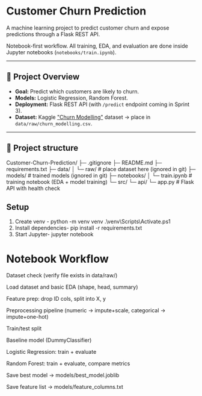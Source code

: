 # Customer Churn Prediction

A machine learning project to predict customer churn and expose predictions through a Flask REST API.  


Notebook-first workflow. All training, EDA, and evaluation are done inside Jupyter notebooks (`notebooks/train.ipynb`).  

---

## 🚀 Project Overview
- **Goal:** Predict which customers are likely to churn.  
- **Models:** Logistic Regression, Random Forest.  
- **Deployment:** Flask REST API (with `/predict` endpoint coming in Sprint 3).  
- **Dataset:** Kaggle ["Churn Modelling"](https://www.kaggle.com/datasets/shrutimechlearn/churn-modelling) dataset → place in `data/raw/churn_modelling.csv`.  

---

## 📂 Project structure
Customer-Churn-Prediction/
├─ .gitignore
├─ README.md
├─ requirements.txt
├─ data/
│ └─ raw/ # place dataset here (ignored in git)
├─ models/ # trained models (ignored in git)
├─ notebooks/
│ └─ train.ipynb # training notebook (EDA + model training)
└─ src/
└─ api/
└─ app.py # Flask API with health check

## Setup
1. Create venv  -
   python -m venv venv
   .\venv\Scripts\Activate.ps1
2. Install dependencies-
pip install -r requirements.txt
3. Start Jupyter-
jupyter notebook

# Notebook Workflow 

Dataset check (verify file exists in data/raw/)

Load dataset and basic EDA (shape, head, summary)

Feature prep: drop ID cols, split into X, y

Preprocessing pipeline (numeric → impute+scale, categorical → impute+one-hot)

Train/test split

Baseline model (DummyClassifier)

Logistic Regression: train + evaluate

Random Forest: train + evaluate, compare metrics

Save best model → models/best_model.joblib

Save feature list → models/feature_columns.txt

